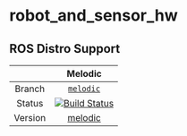 # robot_and_sensor_hw

## ROS Distro Support

|         | Melodic |
|:-------:|:-------:|
| Branch  |[`melodic`](https://github.com/KITrobotics/robot_and_sensor_hw/tree/melodic) |
| Status  |[![Build Status](https://travis-ci.org/KITrobotics/robot_and_sensor_hw.svg?branch=melodic)](https://travis-ci.org/KITrobotics/robot_and_sensor_hw) |
| Version |[melodic](http://repositories.ros.org/status_page/ros_melodic_default.html?q=robot_and_sensor_hw) |
